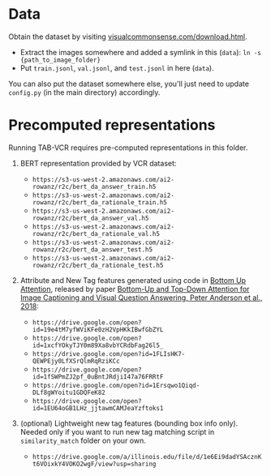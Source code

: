 # Data

Obtain the dataset by visiting [visualcommonsense.com/download.html](https://visualcommonsense.com/download.html). 
 - Extract the images somewhere and added a symlink in this (`data`): `ln -s {path_to_image_folder}`
 - Put `train.jsonl`, `val.jsonl`, and `test.jsonl` in here (`data`).
 
You can also put the dataset somewhere else, you'll just need to update `config.py` (in the main directory) accordingly.

# Precomputed representations
Running TAB-VCR requires pre-computed representations in this folder. 

1. BERT representation provided by VCR dataset:
    * `https://s3-us-west-2.amazonaws.com/ai2-rowanz/r2c/bert_da_answer_train.h5`
    * `https://s3-us-west-2.amazonaws.com/ai2-rowanz/r2c/bert_da_rationale_train.h5`
    * `https://s3-us-west-2.amazonaws.com/ai2-rowanz/r2c/bert_da_answer_val.h5`
    * `https://s3-us-west-2.amazonaws.com/ai2-rowanz/r2c/bert_da_rationale_val.h5`
    * `https://s3-us-west-2.amazonaws.com/ai2-rowanz/r2c/bert_da_answer_test.h5`
    * `https://s3-us-west-2.amazonaws.com/ai2-rowanz/r2c/bert_da_rationale_test.h5`
    
  
2. Attribute and New Tag features generated using code in [Bottom Up Attention](https://github.com/peteanderson80/bottom-up-attention), released by paper [Bottom-Up and Top-Down Attention for Image Captioning and Visual Question Answering, Peter Anderson et al., 2018](https://arxiv.org/abs/1707.07998):
    * `https://drive.google.com/open?id=19e4tM7yfWViKFe0zH2VpHKkIBwfGbZYL`
    * `https://drive.google.com/open?id=1xcfYOkyTJY0m89Xa8vbYCRdbFag26l5_`
    * `https://drive.google.com/open?id=1FLIsHK7-QEWPEjy0LfXSrQlmRqRziKCc`
    * `https://drive.google.com/open?id=1fSWPmZJ2pf_0uBntJRdjiI47a76FRRtF`
    * `https://drive.google.com/open?id=1Ersqwo1Qiqd-DLf8gWYoitu1GDQFeK82`
    * `https://drive.google.com/open?id=1EU64oGB1LHz_jjtawmCAMJeaYzftoks1`
    
3. (optional) Lightweight new tag features (bounding box info only). Needed only if you want to run new tag matching script in `similarity_match` folder on your own. 
    * `https://drive.google.com/a/illinois.edu/file/d/1e6Ei9dadYSAcznKt6VOixkY4VOKO2wgF/view?usp=sharing`
    
